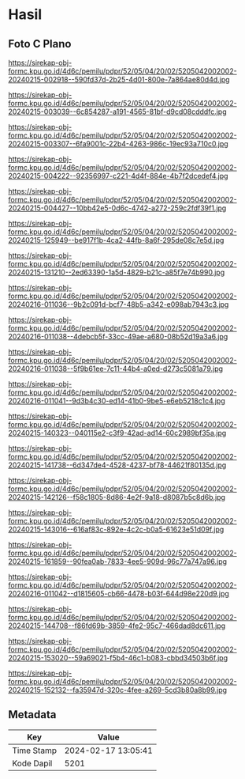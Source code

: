 # Hasil

## Foto C Plano

https://sirekap-obj-formc.kpu.go.id/4d6c/pemilu/pdpr/52/05/04/20/02/5205042002002-20240215-002918--590fd37d-2b25-4d01-800e-7a864ae80d4d.jpg

https://sirekap-obj-formc.kpu.go.id/4d6c/pemilu/pdpr/52/05/04/20/02/5205042002002-20240215-003039--6c854287-a191-4565-81bf-d9cd08cdddfc.jpg

https://sirekap-obj-formc.kpu.go.id/4d6c/pemilu/pdpr/52/05/04/20/02/5205042002002-20240215-003307--6fa9001c-22b4-4263-986c-19ec93a710c0.jpg

https://sirekap-obj-formc.kpu.go.id/4d6c/pemilu/pdpr/52/05/04/20/02/5205042002002-20240215-004222--92356997-c221-4d4f-884e-4b7f2dcedef4.jpg

https://sirekap-obj-formc.kpu.go.id/4d6c/pemilu/pdpr/52/05/04/20/02/5205042002002-20240215-004427--10bb42e5-0d6c-4742-a272-259c2fdf39f1.jpg

https://sirekap-obj-formc.kpu.go.id/4d6c/pemilu/pdpr/52/05/04/20/02/5205042002002-20240215-125949--be917f1b-4ca2-44fb-8a6f-295de08c7e5d.jpg

https://sirekap-obj-formc.kpu.go.id/4d6c/pemilu/pdpr/52/05/04/20/02/5205042002002-20240215-131210--2ed63390-1a5d-4829-b21c-a85f7e74b990.jpg

https://sirekap-obj-formc.kpu.go.id/4d6c/pemilu/pdpr/52/05/04/20/02/5205042002002-20240216-011036--9b2c091d-bcf7-48b5-a342-e098ab7943c3.jpg

https://sirekap-obj-formc.kpu.go.id/4d6c/pemilu/pdpr/52/05/04/20/02/5205042002002-20240216-011038--4debcb5f-33cc-49ae-a680-08b52d19a3a6.jpg

https://sirekap-obj-formc.kpu.go.id/4d6c/pemilu/pdpr/52/05/04/20/02/5205042002002-20240216-011038--5f9b61ee-7c11-44b4-a0ed-d273c5081a79.jpg

https://sirekap-obj-formc.kpu.go.id/4d6c/pemilu/pdpr/52/05/04/20/02/5205042002002-20240216-011041--9d3b4c30-ed14-41b0-9be5-e6eb5218c1c4.jpg

https://sirekap-obj-formc.kpu.go.id/4d6c/pemilu/pdpr/52/05/04/20/02/5205042002002-20240215-140323--040115e2-c3f9-42ad-ad14-60c2989bf35a.jpg

https://sirekap-obj-formc.kpu.go.id/4d6c/pemilu/pdpr/52/05/04/20/02/5205042002002-20240215-141738--6d347de4-4528-4237-bf78-44621f80135d.jpg

https://sirekap-obj-formc.kpu.go.id/4d6c/pemilu/pdpr/52/05/04/20/02/5205042002002-20240215-142126--f58c1805-8d86-4e2f-9a18-d8087b5c8d6b.jpg

https://sirekap-obj-formc.kpu.go.id/4d6c/pemilu/pdpr/52/05/04/20/02/5205042002002-20240215-143016--616af83c-892e-4c2c-b0a5-61623e51d09f.jpg

https://sirekap-obj-formc.kpu.go.id/4d6c/pemilu/pdpr/52/05/04/20/02/5205042002002-20240215-161859--90fea0ab-7833-4ee5-909d-96c77a747a96.jpg

https://sirekap-obj-formc.kpu.go.id/4d6c/pemilu/pdpr/52/05/04/20/02/5205042002002-20240216-011042--d1815605-cb66-4478-b03f-644d98e220d9.jpg

https://sirekap-obj-formc.kpu.go.id/4d6c/pemilu/pdpr/52/05/04/20/02/5205042002002-20240215-144708--f86fd69b-3859-4fe2-95c7-466dad8dc611.jpg

https://sirekap-obj-formc.kpu.go.id/4d6c/pemilu/pdpr/52/05/04/20/02/5205042002002-20240215-153020--59a69021-f5b4-46c1-b083-cbbd34503b6f.jpg

https://sirekap-obj-formc.kpu.go.id/4d6c/pemilu/pdpr/52/05/04/20/02/5205042002002-20240215-152132--fa35947d-320c-4fee-a269-5cd3b80a8b99.jpg


## Metadata

| Key        | Value               |
| ---------- | ------------------- |
| Time Stamp | 2024-02-17 13:05:41 |
| Kode Dapil | 5201                |



